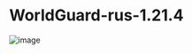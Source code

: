 # WorldGuard-rus-1.21.4
![image](https://github.com/user-attachments/assets/6da72e3d-1afa-4e68-919b-816d890cc34f)

